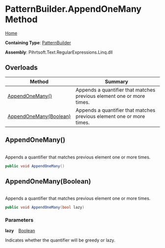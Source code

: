 # PatternBuilder\.AppendOneMany Method

[Home](../../../../../../README.md)

**Containing Type**: [PatternBuilder](../README.md)

**Assembly**: Pihrtsoft\.Text\.RegularExpressions\.Linq\.dll

## Overloads

| Method | Summary |
| ------ | ------- |
| [AppendOneMany()](#Pihrtsoft_Text_RegularExpressions_Linq_PatternBuilder_AppendOneMany) | Appends a quantifier that matches previous element one or more times\. |
| [AppendOneMany(Boolean)](#Pihrtsoft_Text_RegularExpressions_Linq_PatternBuilder_AppendOneMany_System_Boolean_) | Appends a quantifier that matches previous element one or more times\. |

## AppendOneMany\(\) <a name="Pihrtsoft_Text_RegularExpressions_Linq_PatternBuilder_AppendOneMany"></a>

\
Appends a quantifier that matches previous element one or more times\.

```csharp
public void AppendOneMany()
```

## AppendOneMany\(Boolean\) <a name="Pihrtsoft_Text_RegularExpressions_Linq_PatternBuilder_AppendOneMany_System_Boolean_"></a>

\
Appends a quantifier that matches previous element one or more times\.

```csharp
public void AppendOneMany(bool lazy)
```

### Parameters

**lazy** &ensp; [Boolean](https://docs.microsoft.com/en-us/dotnet/api/system.boolean)

Indicates whether the quantifier will be greedy or lazy\.